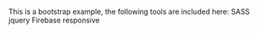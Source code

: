 This is a bootstrap example, the following tools are included here:
SASS
jquery
Firebase
responsive
